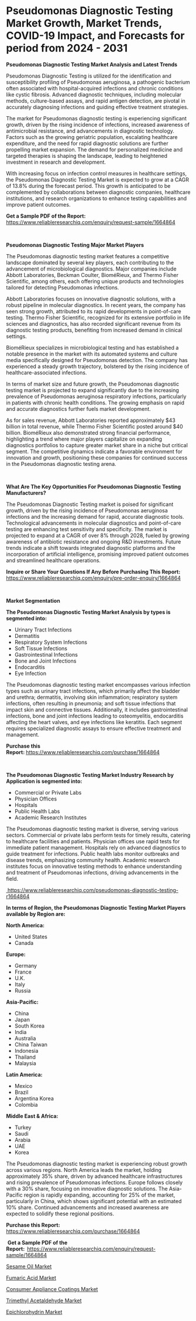 <p><h1>Pseudomonas Diagnostic Testing Market Growth, Market Trends, COVID-19 Impact, and Forecasts for period from 2024 - 2031</h1></p><p><strong>Pseudomonas Diagnostic Testing Market Analysis and Latest Trends</strong></p>
<p><p>Pseudomonas Diagnostic Testing is utilized for the identification and susceptibility profiling of Pseudomonas aeruginosa, a pathogenic bacterium often associated with hospital-acquired infections and chronic conditions like cystic fibrosis. Advanced diagnostic techniques, including molecular methods, culture-based assays, and rapid antigen detection, are pivotal in accurately diagnosing infections and guiding effective treatment strategies.</p><p>The market for Pseudomonas diagnostic testing is experiencing significant growth, driven by the rising incidence of infections, increased awareness of antimicrobial resistance, and advancements in diagnostic technology. Factors such as the growing geriatric population, escalating healthcare expenditure, and the need for rapid diagnostic solutions are further propelling market expansion. The demand for personalized medicine and targeted therapies is shaping the landscape, leading to heightened investment in research and development. </p><p>With increasing focus on infection control measures in healthcare settings, the Pseudomonas Diagnostic Testing Market is expected to grow at a CAGR of 13.8% during the forecast period. This growth is anticipated to be complemented by collaborations between diagnostic companies, healthcare institutions, and research organizations to enhance testing capabilities and improve patient outcomes.</p></p>
<p><strong>Get a Sample PDF of the Report:&nbsp;</strong> <a href="https://www.reliableresearchiq.com/enquiry/request-sample/1664864?utm_campaign=1170&utm_medium=2&utm_source=Github&utm_content=ia&utm_term=09122024&utm_id=pseudomonas-diagnostic-testing">https://www.reliableresearchiq.com/enquiry/request-sample/1664864</a></p>
<p>&nbsp;</p>
<p><strong>Pseudomonas Diagnostic Testing Major Market Players</strong></p>
<p><p>The Pseudomonas diagnostic testing market features a competitive landscape dominated by several key players, each contributing to the advancement of microbiological diagnostics. Major companies include Abbott Laboratories, Beckman Coulter, BioméRieux, and Thermo Fisher Scientific, among others, each offering unique products and technologies tailored for detecting Pseudomonas infections.</p><p>Abbott Laboratories focuses on innovative diagnostic solutions, with a robust pipeline in molecular diagnostics. In recent years, the company has seen strong growth, attributed to its rapid developments in point-of-care testing. Thermo Fisher Scientific, recognized for its extensive portfolio in life sciences and diagnostics, has also recorded significant revenue from its diagnostic testing products, benefiting from increased demand in clinical settings.</p><p>BioméRieux specializes in microbiological testing and has established a notable presence in the market with its automated systems and culture media specifically designed for Pseudomonas detection. The company has experienced a steady growth trajectory, bolstered by the rising incidence of healthcare-associated infections.</p><p>In terms of market size and future growth, the Pseudomonas diagnostic testing market is projected to expand significantly due to the increasing prevalence of Pseudomonas aeruginosa respiratory infections, particularly in patients with chronic health conditions. The growing emphasis on rapid and accurate diagnostics further fuels market development.</p><p>As for sales revenue, Abbott Laboratories reported approximately $43 billion in total revenue, while Thermo Fisher Scientific posted around $40 billion. BioméRieux also demonstrated strong financial performance, highlighting a trend where major players capitalize on expanding diagnostics portfolios to capture greater market share in a niche but critical segment. The competitive dynamics indicate a favorable environment for innovation and growth, positioning these companies for continued success in the Pseudomonas diagnostic testing arena.</p></p>
<p>&nbsp;</p>
<p><strong>What Are The Key Opportunities For Pseudomonas Diagnostic Testing Manufacturers?</strong></p>
<p><p>The Pseudomonas Diagnostic Testing market is poised for significant growth, driven by the rising incidence of Pseudomonas aeruginosa infections and the increasing demand for rapid, accurate diagnostic tools. Technological advancements in molecular diagnostics and point-of-care testing are enhancing test sensitivity and specificity. The market is projected to expand at a CAGR of over 8% through 2028, fueled by growing awareness of antibiotic resistance and ongoing R&D investments. Future trends indicate a shift towards integrated diagnostic platforms and the incorporation of artificial intelligence, promising improved patient outcomes and streamlined healthcare operations.</p></p>
<p><strong>Inquire or Share Your Questions If Any Before Purchasing This Report:</strong> <a href="https://www.reliableresearchiq.com/enquiry/pre-order-enquiry/1664864?utm_campaign=1170&utm_medium=2&utm_source=Github&utm_content=ia&utm_term=09122024&utm_id=pseudomonas-diagnostic-testing">https://www.reliableresearchiq.com/enquiry/pre-order-enquiry/1664864</a></p>
<p>&nbsp;</p>
<p><strong>Market Segmentation</strong></p>
<p><strong>The Pseudomonas Diagnostic Testing Market Analysis by types is segmented into:</strong></p>
<p><ul><li>Urinary Tract Infections</li><li>Dermatitis</li><li>Respiratory System Infections</li><li>Soft Tissue Infections</li><li>Gastrointestinal Infections</li><li>Bone and Joint Infections</li><li>Endocarditis</li><li>Eye Infection</li></ul></p>
<p><p>The Pseudomonas diagnostic testing market encompasses various infection types such as urinary tract infections, which primarily affect the bladder and urethra; dermatitis, involving skin inflammation; respiratory system infections, often resulting in pneumonia; and soft tissue infections that impact skin and connective tissues. Additionally, it includes gastrointestinal infections, bone and joint infections leading to osteomyelitis, endocarditis affecting the heart valves, and eye infections like keratitis. Each segment requires specialized diagnostic assays to ensure effective treatment and management.</p></p>
<p><strong>Purchase this Report:&nbsp;</strong><a href="https://www.reliableresearchiq.com/purchase/1664864?utm_campaign=1170&utm_medium=2&utm_source=Github&utm_content=ia&utm_term=09122024&utm_id=pseudomonas-diagnostic-testing">https://www.reliableresearchiq.com/purchase/1664864</a></p>
<p>&nbsp;</p>
<p><strong>The Pseudomonas Diagnostic Testing Market Industry Research by Application is segmented into:</strong></p>
<p><ul><li>Commercial or Private Labs</li><li>Physician Offices</li><li>Hospitals</li><li>Public Health Labs</li><li>Academic Research Institutes</li></ul></p>
<p><p>The Pseudomonas diagnostic testing market is diverse, serving various sectors. Commercial or private labs perform tests for timely results, catering to healthcare facilities and patients. Physician offices use rapid tests for immediate patient management. Hospitals rely on advanced diagnostics to guide treatment for infections. Public health labs monitor outbreaks and disease trends, emphasizing community health. Academic research institutes focus on innovative testing methods to enhance understanding and treatment of Pseudomonas infections, driving advancements in the field.</p></p>
<p><a href="https://www.reliableresearchiq.com/pseudomonas-diagnostic-testing-r1664864?utm_campaign=1170&utm_medium=2&utm_source=Github&utm_content=ia&utm_term=09122024&utm_id=pseudomonas-diagnostic-testing">&nbsp;https://www.reliableresearchiq.com/pseudomonas-diagnostic-testing-r1664864</a></p>
<p><strong>In terms of Region, the Pseudomonas Diagnostic Testing Market Players available by Region are:</strong></p>
<p>
    <p> <strong> North America: </strong>
        <ul>
            <li>United States</li>
            <li>Canada</li>
        </ul>
        </p> 
    <p> <strong> Europe: </strong>
        <ul>
            <li>Germany</li>
            <li>France</li>
            <li>U.K.</li>
            <li>Italy</li>
            <li>Russia</li>
        </ul>
        </p> 
    <p> <strong> Asia-Pacific: </strong>
        <ul>
            <li>China</li>
            <li>Japan</li>
            <li>South Korea</li>
            <li>India</li>
            <li>Australia</li>
            <li>China Taiwan</li>
            <li>Indonesia</li>
            <li>Thailand</li>
            <li>Malaysia</li>
        </ul>
        </p> 
    <p> <strong> Latin America: </strong>
        <ul>
            <li>Mexico</li>
            <li>Brazil</li>
            <li>Argentina Korea</li>
            <li>Colombia</li>
        </ul>
        </p> 
    <p> <strong> Middle East & Africa: </strong>
        <ul>
            <li>Turkey</li>
            <li>Saudi</li>
            <li>Arabia</li>
            <li>UAE</li>
            <li>Korea</li>
        </ul>
    </p>
    </p>
<p><p>The Pseudomonas diagnostic testing market is experiencing robust growth across various regions. North America leads the market, holding approximately 35% share, driven by advanced healthcare infrastructures and rising prevalence of Pseudomonas infections. Europe follows closely with a 30% share, focusing on innovative diagnostic solutions. The Asia-Pacific region is rapidly expanding, accounting for 25% of the market, particularly in China, which shows significant potential with an estimated 10% share. Continued advancements and increased awareness are expected to solidify these regional positions.</p></p>
<p><strong>Purchase this Report: </strong><a href="https://www.reliableresearchiq.com/purchase/1664864?utm_campaign=1170&utm_medium=2&utm_source=Github&utm_content=ia&utm_term=09122024&utm_id=pseudomonas-diagnostic-testing">https://www.reliableresearchiq.com/purchase/1664864</a></p>
<p>&nbsp;<strong>Get a Sample PDF of the Report:&nbsp;&nbsp;</strong><a href="https://www.reliableresearchiq.com/enquiry/request-sample/1664864?utm_campaign=1170&utm_medium=2&utm_source=Github&utm_content=ia&utm_term=09122024&utm_id=pseudomonas-diagnostic-testing">https://www.reliableresearchiq.com/enquiry/request-sample/1664864</a></p>
<p><strong></strong></p>
<p><p><a href="https://www.linkedin.com/pulse/global-sesame-oil-market-study-2024-2031-overview-top-players-uo87f?utm_campaign=1170&utm_medium=2&utm_source=Github&utm_content=ia&utm_term=09122024&utm_id=pseudomonas-diagnostic-testing">Sesame Oil Market</a></p><p><a href="https://www.linkedin.com/pulse/thorough-review-fumaric-acid-market-size-share-revenue-anticipated-nr4ae?utm_campaign=1170&utm_medium=2&utm_source=Github&utm_content=ia&utm_term=09122024&utm_id=pseudomonas-diagnostic-testing">Fumaric Acid Market</a></p><p><a href="https://www.linkedin.com/pulse/comprehensive-assessment-consumer-appliance-coatings-markets-63-r03if?utm_campaign=1170&utm_medium=2&utm_source=Github&utm_content=ia&utm_term=09122024&utm_id=pseudomonas-diagnostic-testing">Consumer Appliance Coatings Market</a></p><p><a href="https://www.linkedin.com/pulse/qualitative-quantitative-insights-trimethyl-acetaldehyde-market-jlblf?utm_campaign=1170&utm_medium=2&utm_source=Github&utm_content=ia&utm_term=09122024&utm_id=pseudomonas-diagnostic-testing">Trimethyl Acetaldehyde Market</a></p><p><a href="https://www.linkedin.com/pulse/detailed-insights-competitive-landscape-epichlorohydrin-e2ybe?utm_campaign=1170&utm_medium=2&utm_source=Github&utm_content=ia&utm_term=09122024&utm_id=pseudomonas-diagnostic-testing">Epichlorohydrin Market</a></p></p>